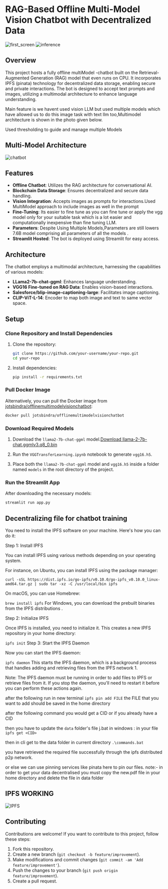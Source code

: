 # RAG-Based Offline Multi-Model Vision Chatbot with Decentralized Data

![first_screen](https://github.com/jot-s-bindra/Vision-Decentralized-Offline-Chatbot/assets/112833146/a2a65527-dfcc-4a6a-a037-8e7f75d48291)
![inference](https://github.com/jot-s-bindra/Vision-Decentralized-Offline-Chatbot/assets/112833146/20866aa0-2c67-4426-8f8c-8b6bcab0ed05)<!-- Add an image to represent your project -->

## Overview

This project hosts a fully offline multiModel -chatbot built on the Retrieval-Augmented Generation (RAG) model that even runs on CPU. It incorporates IPFS (pinata) technology for decentralized data storage, enabling secure and private interactions. The bot is designed to accept text prompts and images, utilizing a multimodal architecture to enhance language understanding.

Main feature is we havent used vision LLM but used multiple models which have allowed us to do this image task with text llm too,Multimodel architecture is shown in the photo given below.

Used thresholding to guide and manage multiple Models

## Multi-Model Architecture
![chatbot](https://github.com/jot-s-bindra/Vision-Decentralized-Offline-Chatbot/assets/112833146/19271f00-8d8a-437f-b967-9ebc02b83625)
## Features

- **Offline Chatbot**: Utilizes the RAG architecture for conversational AI.
- **Blockchain Data Storage**: Ensures decentralized and secure data handling.
- **Vision Integration**: Accepts images as prompts for interactions.Used MultiModel approach to include images as well in the prompt
- **Fine-Tuning**: Its easier to fine tune as you can fine tune or apply the vgg model only for your suitable task which is a lot easier and computationally inexpensive than fine tuning LLM.
- **Parameters**: Despite Using Multiple Models,Parameters are still lowers 7.6B model comprising all parameters of all the models .
- **Streamlit Hosted**: The bot is deployed using Streamlit for easy access.

## Architecture

The chatbot employs a multimodal architecture, harnessing the capabilities of various models:
- **LLama2-7b-chat-ggml**: Enhances language understanding.
- **VGG16 Fine-tuned on RAG Data**: Enables vision-based interactions.
- **Salesforce/blip-image-captioning-large**: Facilitates image captioning.
- **CLIP-ViT-L-14**: Encoder to map both image and text to same vector space.


## Setup

### Clone Repository and Install Dependencies

1. Clone the repository:

    ```bash
    git clone https://github.com/your-username/your-repo.git
    cd your-repo
    ```

2. Install dependencies:

    ```bash
    pip install -r requirements.txt
    ```
  ### Pull Docker Image

  Alternatively, you can pull the Docker image from [jotsbindra/offlinemultimodelvisionchatbot](https://hub.docker.com/r/jotsbindra/offlinemultimodelvisionchatbot):

```bash
docker pull jotsbindra/offlinemultimodelvisionchatbot
```

### Download Required Models

1. Download the `llama2-7b-chat-ggml` model.[Download llama-2-7b-chat.ggmlv3.q8_0.bin](https://huggingface.co/TheBloke/Llama-2-7B-Chat-GGML/blob/main/llama-2-7b-chat.ggmlv3.q8_0.bin)

2. Run the `VGGTransferLearning.ipynb` notebook to generate `vgg16.h5`.

3. Place both the `llama2-7b-chat-ggml` model and `vgg16.h5` inside a folder named `models` in the root directory of the project.

### Run the Streamlit App

After downloading the necessary models:

```bash
streamlit run app.py
```
## Decentralizing file for chatbot training

You need to install the IPFS software on your machine. Here's how you can do it:

Step 1: Install IPFS

You can install IPFS using various methods depending on your operating system.

For instance, on Ubuntu, you can install IPFS using the package manager:

```sudo apt-get install curl
curl -sSL https://dist.ipfs.io/go-ipfs/v0.10.0/go-ipfs_v0.10.0_linux-amd64.tar.gz | sudo tar -xz -C /usr/local/bin ipfs
```
On macOS, you can use Homebrew:

```brew install ipfs```
For Windows, you can download the prebuilt binaries from the IPFS distributions .

Step 2: Initialize IPFS

Once IPFS is installed, you need to initialize it. This creates a new IPFS repository in your home directory:

```ipfs init```
Step 3: Start the IPFS Daemon

Now you can start the IPFS daemon:

```ipfs daemon```
This starts the IPFS daemon, which is a background process that handles adding and retrieving files from the IPFS network 1.

Note: The IPFS daemon must be running in order to add files to IPFS or retrieve files from it. If you stop the daemon, you'll need to restart it before you can perform these actions again.

 after the following run in new terminal 
 ```ipfs pin add FILE```
 the FILE that you want to add should be saved in the home directory
 
 after the following command you would get a CID or if you already have a CID 
 
 then you have to update the  `data` folder's file j.bat in windows :
 in your file  ```ipfs get <CID> ```
 
 then in cli get to the data folder in current directory  ```.\commands.bat```
 
 you have retrieved the required file successfully through the ipfs distributed p2p network.
 
 or else we can use pinning services like pinata here to pin our files.
 note:- in order to get your data decentralised you must copy the new.pdf file in your home directory and delete the file in data folder 
 ## IPFS WORKING 
![IPFS](https://github.com/archief2910/Vision-Decentralized-Offline-Chatbot/blob/master/ipfs_chunker_4.png)
## Contributing

Contributions are welcome! If you want to contribute to this project, follow these steps:
1. Fork this repository.
2. Create a new branch (`git checkout -b feature/improvement`).
3. Make modifications and commit changes (`git commit -am 'Add feature/improvement'`).
4. Push the changes to your branch (`git push origin feature/improvement`).
5. Create a pull request.

